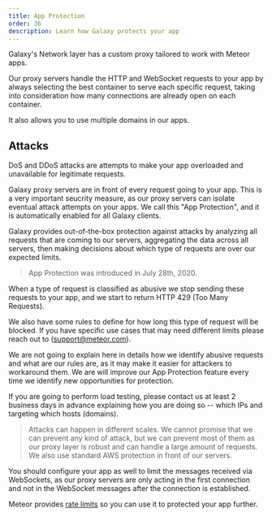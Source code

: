 ```yaml
---
title: App Protection
order: 36
description: Learn how Galaxy protects your app
---
```


Galaxy's Network layer has a custom proxy tailored to work with Meteor apps.

Our proxy servers handle the HTTP and WebSocket requests to your app by always selecting the best container to serve each specific request, taking into consideration how many connections are already open on each container.

It also allows you to use multiple domains in our apps.

<h2 id="attacks">Attacks</h2>

DoS and DDoS attacks are attempts to make your app overloaded and unavailable for legitimate requests.

Galaxy proxy servers are in front of every request going to your app. This is a very important seucrity measure, as our proxy servers can isolate eventual attack attempts on your apps. We call this "App Protection", and it is automatically enabled for all Galaxy clients.

Galaxy provides out-of-the-box protection against attacks by analyzing all requests that are coming to our servers, aggregating the data across all servers, then making decisions about which type of requests are over our expected limits.

> App Protection was introduced in July 28th, 2020.

When a type of request is classified as abusive we stop sending these requests to your app, and we start to return HTTP 429 (Too Many Requests).

We also have some rules to define for how long this type of request will be blocked. If you have specific use cases that may need different limits please reach out to (support@meteor.com).

We are not going to explain here in details how we identify abusive requests and what are our rules are, as it may make it easier for attackers to workaround them. We are will improve our App Protection feature every time we identify new opportunities for protection.

If you are going to perform load testing, please contact us at least 2 business days in advance explaining how you are doing so -- which IPs and targeting which hosts (domains).

> Attacks can happen in different scales. We cannot promise that we can prevent any kind of attack, but we can prevent most of them as our proxy layer is robust and can handle a large amount of requests. We also use standard AWS protection in front of our servers.

You should configure your app as well to limit the messages received via WebSockets, as our proxy servers are only acting in the first connection and not in the WebSocket messages after the connection is established. 

Meteor provides [rate limits](https://docs.meteor.com/api/methods.html#ddpratelimiter) so you can use it to protected your app further. 
